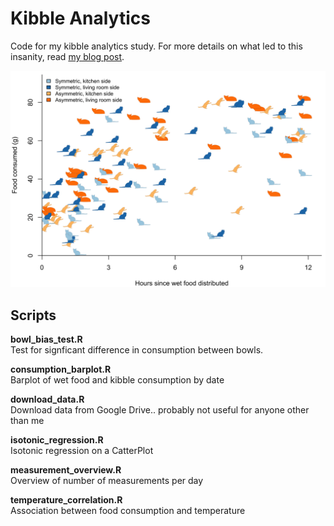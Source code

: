 # Kibble Analytics

Code for my kibble analytics study. For more details on what led to this insanity, read [my blog post](https://erle.bio/blog/2018-03-30-kibble-analytics/). 

![Kibble Dashboard](plots/bowl_bias_multicoloured.png)


## Scripts

**bowl\_bias\_test.R**</br>
Test for signficant difference in consumption between bowls.

**consumption_barplot.R** </br>
Barplot of wet food and kibble consumption by date

**download_data.R** </br>
Download data from Google Drive.. probably not useful for anyone other than me

**isotonic_regression.R**</br>
Isotonic regression on a CatterPlot

**measurement_overview.R** </br>
Overview of number of measurements per day

**temperature_correlation.R** </br>
Association between food consumption and temperature
